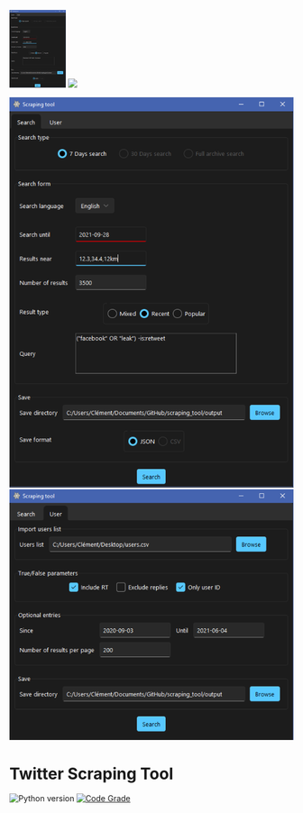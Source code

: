 <p float="left">
  <img src="https://github.com/Wazzabeee/scraping_tool/blob/main/src/images/screenshots/search_tab.PNG" width="100" />
  <img src="/img2.pnhttps://github.com/Wazzabeee/scraping_tool/blob/main/src/images/screenshots/user_tab.PNG" width="100" /> 
</p>

![alt text](https://github.com/Wazzabeee/scraping_tool/blob/main/src/images/screenshots/search_tab.PNG)
![alt text](https://github.com/Wazzabeee/scraping_tool/blob/main/src/images/screenshots/user_tab.PNG)
# Twitter Scraping Tool
 
![Python version](https://img.shields.io/badge/Python-3.8-blue)
[![Code Grade](https://www.code-inspector.com/project/29438/score/svg)](https://frontend.code-inspector.com/project/29438/dashboard)



